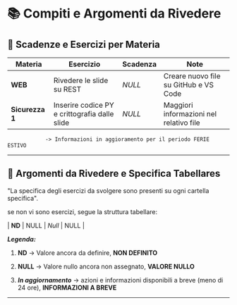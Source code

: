 # 📚 Compiti e Argomenti da Rivedere

## 📅 Scadenze e Esercizi per Materia


| Materia         | Esercizio                                     | Scadenza    | Note                                    |
| --------------- | --------------------------------------------- | ----------- | --------------------------------------- |
| **WEB**         | Rivedere le slide su REST                     | *NULL* | Creare nuovo file su GitHub e VS Code   |
| **Sicurezza 1** | Inserire codice PY e crittografia dalle slide | *NULL* | Maggiori informazioni nel relativo file |

              
                -> Informazioni in aggioramento per il periodo FERIE ESTIVO 

---

## 🔁 Argomenti da Rivedere e Specifica Tabellares

"La specifica degli esercizi da svolgere sono presenti su ogni cartella specifica".

se non vi sono esercizi, segue la struttura tabellare:

| **ND**         | NULL                               | *Null*               | NULL                      |




***Legenda:***

1. **ND** -> Valore ancora da definire, **NON DEFINITO**

2. **NULL** -> Valore nullo ancora non assegnato, **VALORE NULLO**

3. ***In aggiornamento*** -> azioni e informazioni disponibili a breve (meno di 24 ore), **INFORMAZIONI A BREVE**

---


